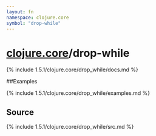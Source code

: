 ```yaml
---
layout: fn
namespace: clojure.core
symbol: "drop-while"
---
```


# [clojure.core](../)/drop-while

{% include 1.5.1/clojure.core/drop_while/docs.md %}

##Examples

{% include 1.5.1/clojure.core/drop_while/examples.md %}
## Source
{% include 1.5.1/clojure.core/drop_while/src.md %}

